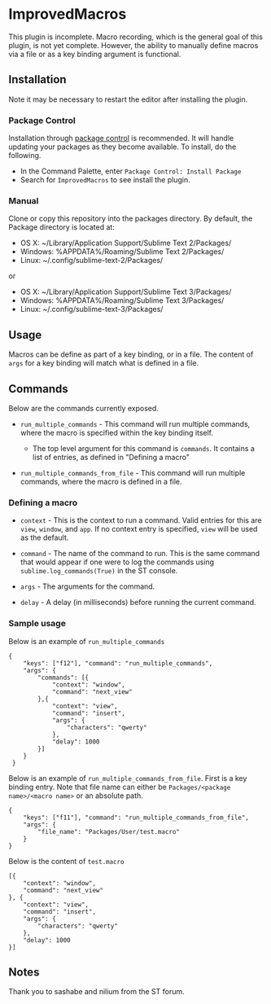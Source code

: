 # ImprovedMacros
This plugin is incomplete. Macro recording, which is the general goal of this plugin, is not yet complete. However, the ability to manually define macros via a file or as a key binding argument is functional.

## Installation
Note it may be necessary to restart the editor after installing the plugin.

### Package Control
Installation through [package control](http://wbond.net/sublime_packages/package_control) is recommended. It will handle updating your packages as they become available. To install, do the following.

* In the Command Palette, enter `Package Control: Install Package`
* Search for `ImprovedMacros` to see install the plugin.

### Manual
Clone or copy this repository into the packages directory. By default, the Package directory is located at:

* OS X: ~/Library/Application Support/Sublime Text 2/Packages/
* Windows: %APPDATA%/Roaming/Sublime Text 2/Packages/
* Linux: ~/.config/sublime-text-2/Packages/

or

* OS X: ~/Library/Application Support/Sublime Text 3/Packages/
* Windows: %APPDATA%/Roaming/Sublime Text 3/Packages/
* Linux: ~/.config/sublime-text-3/Packages/

## Usage
Macros can be define as part of a key binding, or in a file. The content of `args` for a key binding will match what is defined in a file.

## Commands
Below are the commands currently exposed.

* `run_multiple_commands` - This command will run multiple commands, where the macro is specified within the key binding itself.

    * The top level argument for this command is `commands`. It contains a list of entries, as defined in "Defining a macro"

* `run_multiple_commands_from_file` - This command will run multiple commands, where the macro is defined in a file.

### Defining a macro
* `context` - This is the context to run a command. Valid entries for this are `view`, `window`, and `app`. If no context entry is specified, `view` will be used as the default.

* `command` - The name of the command to run. This is the same command that would appear if one were to log the commands using `sublime.log_commands(True)` in the ST console.

* `args` - The arguments for the command.

* `delay` - A delay (in milliseconds) before running the current command.

### Sample usage
Below is an example of `run_multiple_commands`

    {
        "keys": ["f12"], "command": "run_multiple_commands",
        "args": {
            "commands": [{
                "context": "window",
                "command": "next_view"
            },{
                "context": "view",
                "command": "insert",
                "args": {
                    "characters": "qwerty"
                },
                "delay": 1000
            }]
        }
     }

 Below is an example of `run_multiple_commands_from_file`. First is a key binding entry. Note that file name can either be `Packages/<package name>/<macro name>` or an absolute path.

    {
        "keys": ["f11"], "command": "run_multiple_commands_from_file",
        "args": {
            "file_name": "Packages/User/test.macro"
        }
    }


Below is the content of `test.macro`

    [{
        "context": "window",
        "command": "next_view"
    }, {
        "context": "view",
        "command": "insert",
        "args": {
            "characters": "qwerty"
        },
        "delay": 1000
    }]

## Notes

Thank you to sashabe and nilium from the ST forum.
